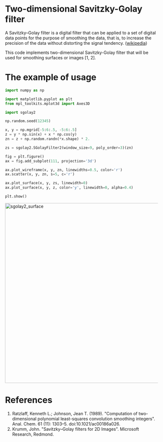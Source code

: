 # Two-dimensional Savitzky-Golay filter

A Savitzky–Golay filter is a digital filter that can be applied to a set of digital data points for the purpose of smoothing the data, that is, to increase the precision of the data without distorting the signal tendency. ([wikipedia](https://en.wikipedia.org/wiki/Savitzky–Golay_filter))

This code implements two-dimensional Savitzky-Golay filter that will be used for smoothing surfaces or images [1, 2].

# The example of usage

```python
import numpy as np

import matplotlib.pyplot as plt
from mpl_toolkits.mplot3d import Axes3D

import sgolay2

np.random.seed(12345)

x, y = np.mgrid[-5:6:.5, -5:6:.5]
z = y * np.sin(x) + x * np.cos(y)
zn = z + np.random.randn(*x.shape) * 2.

zs = sgolay2.SGolayFilter2(window_size=9, poly_order=3)(zn)

fig = plt.figure()
ax = fig.add_subplot(111, projection='3d')

ax.plot_wireframe(x, y, zn, linewidths=0.5, color='r')
ax.scatter(x, y, zn, s=5, c='r')

ax.plot_surface(x, y, zs, linewidth=0)
ax.plot_surface(x, y, z, color='y', linewidth=0, alpha=0.4)

plt.show()
```

<img width="592" alt="sgolay2_surface" src="https://user-images.githubusercontent.com/1299189/54092147-bc511b00-4399-11e9-9be2-c44ce697161e.png">


# References

1. Ratzlaff, Kenneth L.; Johnson, Jean T. (1989). "Computation of two-dimensional polynomial least-squares convolution smoothing integers". Anal. Chem. 61 (11): 1303–5. doi:10.1021/ac00186a026.
2. Krumm, John. "Savitzky–Golay filters for 2D Images". Microsoft Research, Redmond.
